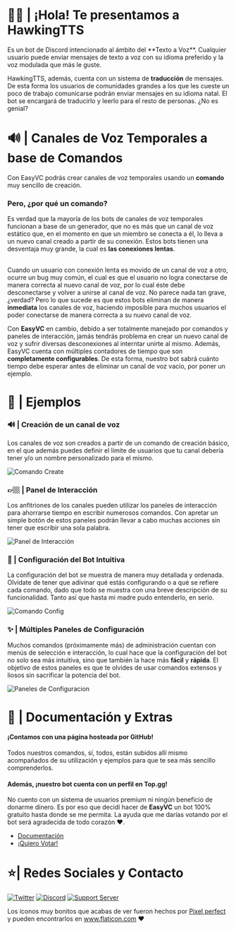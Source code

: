# 👋🏻 | ¡Hola! Te presentamos a HawkingTTS
<p>
  Es un bot de Discord intencionado al ámbito del **Texto a Voz**. Cualquier usuario puede enviar mensajes de texto a voz con su idioma preferido y la voz modulada que más le guste.

  HawkingTTS, además, cuenta con un sistema de **traducción** de mensajes. De esta forma los usuarios de comunidades grandes a los que les cueste un poco de trabajo comunicarse podrán enviar mensajes en su idioma natal. El bot se encargará de traducirlo y leerlo para el resto de personas. ¿No es genial?
</p>

# 🔊 | Canales de Voz Temporales a base de Comandos
<p>
  Con EasyVC podrás crear canales de voz temporales usando un <b>comando</b> muy sencillo de creación.
  <h3>Pero, ¿por qué un comando?</h3>
  Es verdad que la mayoría de los bots de canales de voz temporales funcionan a base de un generador, que no es más que un canal de voz estático que, en el momento en que un miembro se conecta a él, lo lleva a un nuevo canal creado a partir de su conexión.
  Estos bots tienen una desventaja muy grande, la cual es <b>las conexiones lentas</b>. <br><br>

  Cuando un usuario con conexión lenta es movido de un canal de voz a otro, ocurre un bug muy común, el cual es que el usuario no logra conectarse de manera correcta al nuevo canal de voz, por lo cual éste debe desconectarse y volver a unirse al canal de voz. No parece nada tan grave, ¿verdad? Pero lo que sucede es que estos bots eliminan de manera <b>inmediata</b> los canales de voz, haciendo imposible para muchos usuarios el poder conectarse de manera correcta a su nuevo canal de voz. <br>

  Con <b>EasyVC</b> en cambio, debido a ser totalmente manejado por comandos y paneles de interacción, jamás tendrás problema en crear un nuevo canal de voz y sufrir diversas desconexiones al interntar unirte al mismo. Además, EasyVC cuenta con múltiples contadores de tiempo que son <b>completamente configurables</b>. De esta forma, nuestro bot sabrá cuánto tiempo debe esperar antes de eliminar un canal de voz vacío, por poner un ejemplo.
</p>

# 🔎 | Ejemplos
<div>
  <h3>🔊 | Creación de un canal de voz</h3>
  <p>
    Los canales de voz son creados a partir de un comando de creación básico, en el que además puedes definir el límite de usuarios que tu canal debería tener y/o un nombre personalizado para el mismo.
  </p>
  <img src="https://i.imgur.com/TiD1aVA.gif" alt="Comando Create">
  <h3>👉🏼 | Panel de Interacción</h3>
  <p>
    Los anfitriones de los canales pueden utilizar los paneles de interacción para ahorrarse tiempo en escribir numerosos comandos. Con apretar un simple botón de estos paneles podrán llevar a cabo muchas acciones sin tener que escribir una sola palabra.
  </p>
  <img src="https://i.imgur.com/B7V3oBM.gif" alt="Panel de Interacción">
  <h3>🔧 | Configuración del Bot Intuitiva</h3>
  <p>
    La configuración del bot se muestra de manera muy detallada y ordenada. Olvídate de tener que adivinar qué estás configurando o a qué se refiere cada comando, dado que todo se muestra con una breve descripción de su funcionalidad. Tanto así que hasta mi madre pudo entenderlo, en serio.
  </p>
  <img src="https://i.imgur.com/eKsZd8y.gif" alt="Comando Config">
  <h3>✨ | Múltiples Paneles de Configuración</h3>
  <p>
    Muchos comandos (próximamente más) de administración cuentan con menús de selección e interacción, lo cual hace que la configuración del bot no solo sea más intuitiva, sino que también la hace más <b>fácil</b> y <b>rápida</b>. El objetivo de estos paneles es que te olvides de usar comandos extensos y liosos sin sacrificar la potencia del bot.
  </p>
  <img src="https://i.imgur.com/hX0tNiS.gif" alt="Paneles de Configuracion">
</div>

# 📖 | Documentación y Extras
<div>
  <h4>¡Contamos con una página hosteada por GitHub!</h4>
  <p>
    Todos nuestros comandos, sí, todos, están subidos allí mismo acompañados de su utilización y ejemplos para que te sea más sencillo comprenderlos.
  </p>
  <h4>Además, ¡nuestro bot cuenta con un perfil en Top.gg!</h4>
  <p>
    No cuento con un sistema de usuarios premium ni ningún beneficio de donarme dinero. Es por eso que decidí hacer de <b>EasyVC</b> un bot 100% gratuito hasta donde se me permita. La ayuda que me darías votando por el bot será agradecida de todo corazón ❤.
  </p>
</div>

- [Documentación][4]
- [¡Quiero Votar!][5]

# ⭐| Redes Sociales y Contacto
[![Twitter](https://i.imgur.com/RcqzVdz.png)][1]
[![Discord](https://i.imgur.com/S791wZz.png)][2]
[![Support Server](https://i.imgur.com/xQURKei.png)][3]

[1]: https://twitter.com/danlop__
[2]: https://discordapp.com/users/681624717219725312
[3]: https://discord.gg/qXA2BbJZdu

[4]: https://danlop618.github.io/EasyVC/
[5]: https://top.gg/bot/879318859985862686/vote

<div>Los íconos muy bonitos que acabas de ver fueron hechos por <a href="https://www.flaticon.com/authors/pixel-perfect" title="Pixel perfect">Pixel perfect</a> y pueden encontrarlos en <a href="https://www.flaticon.com/" title="Flaticon">www.flaticon.com</a> ❤</div>
